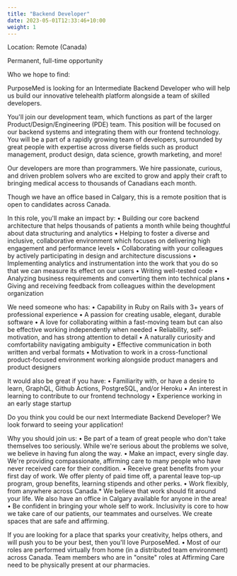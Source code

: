 ```yaml
---
title: "Backend Developer"
date: 2023-05-01T12:33:46+10:00
weight: 1
---
```


Location: Remote (Canada)

Permanent, full-time opportunity

Who we hope to find:

PurposeMed is looking for an Intermediate Backend Developer who will help us build our innovative telehealth platform alongside a team of skilled developers.

You'll join our development team, which functions as part of the larger Product/Design/Engineering (PDE) team. This position will be focused on our backend systems and integrating them with our frontend technology. You will be a part of a rapidly growing team of developers, surrounded by great people with expertise across diverse fields such as product management, product design, data science, growth marketing, and more!

Our developers are more than programmers. We hire passionate, curious, and driven problem solvers who are excited to grow and apply their craft to bringing medical access to thousands of Canadians each month.

Though we have an office based in Calgary, this is a remote position that is open to candidates across Canada.

In this role, you'll make an impact by:
• Building our core backend architecture that helps thousands of patients a month while being thoughtful about data structuring and analytics
• Helping to foster a diverse and inclusive, collaborative environment which focuses on delivering high engagement and performance levels
• Collaborating with your colleagues by actively participating in design and architecture discussions
• Implementing analytics and instrumentation into the work that you do so that we can measure its effect on our users
• Writing well-tested code
• Analyzing business requirements and converting them into technical plans
• Giving and receiving feedback from colleagues within the development organization

We need someone who has:
• Capability in Ruby on Rails with 3+ years of professional experience
• A passion for creating usable, elegant, durable software
• A love for collaborating within a fast-moving team but can also be effective working independently when needed
• Reliability, self-motivation, and has strong attention to detail
• A naturally curiosity and comfortability navigating ambiguity
• Effective communication in both written and verbal formats
• Motivation to work in a cross-functional product-focused environment working alongside product managers and product designers

It would also be great if you have:
• Familiarity with, or have a desire to learn, GraphQL, Github Actions, PostgreSQL, and/or Heroku
• An interest in learning to contribute to our frontend technology
• Experience working in an early stage startup

Do you think you could be our next Intermediate Backend Developer? We look forward to seeing your application!

Why you should join us:
• Be part of a team of great people who don't take themselves too seriously. While we're serious about the problems we solve, we believe in having fun along the way.
• Make an impact, every single day. We're providing compassionate, affirming care to many people who have never received care for their condition.
• Receive great benefits from your first day of work. We offer plenty of paid time off, a parental leave top-up program, group benefits, learning stipends and other perks.
• Work flexibly, from anywhere across Canada.* We believe that work should fit around your life. We also have an office in Calgary available for anyone in the area!
• Be confident in bringing your whole self to work. Inclusivity is core to how we take care of our patients, our teammates and ourselves. We create spaces that are safe and affirming.

If you are looking for a place that sparks your creativity, helps others, and will push you to be your best, then you'll love PurposeMed.
• Most of our roles are performed virtually from home (in a distributed team environment) across Canada. Team members who are in "onsite" roles at Affirming Care need to be physically present at our pharmacies.